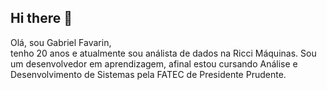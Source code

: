 ## Hi there 👋

<!--
**GabrielZocFavarin/GabrielZocFavarin** is a ✨ _special_ ✨ repository because its `README.md` (this file) appears on your GitHub profile.

Here are some ideas to get you started:

- 🔭 I’m currently working on ...
- 🌱 I’m currently learning ...
- 👯 I’m looking to collaborate on ...
- 🤔 I’m looking for help with ...
- 💬 Ask me about ...
- 📫 How to reach me: ...
- 😄 Pronouns: ...
- ⚡ Fun fact: ...
-->

<p> Olá, sou Gabriel Favarin, <br>
tenho 20 anos e atualmente sou análista de dados na Ricci Máquinas. Sou um desenvolvedor em aprendizagem, afinal estou cursando Análise e Desenvolvimento de Sistemas pela FATEC de Presidente Prudente.</p>
